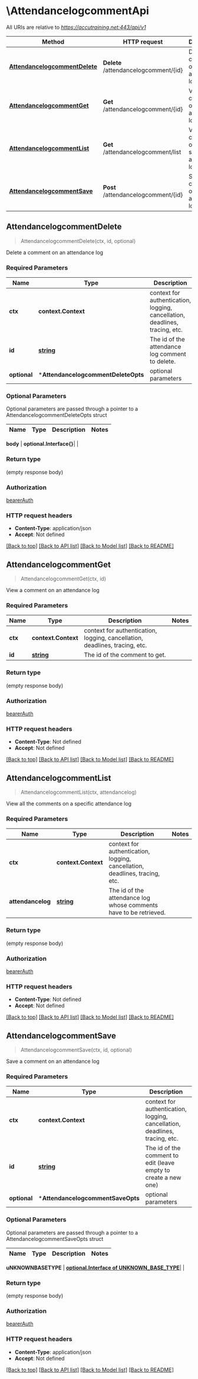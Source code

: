 # \AttendancelogcommentApi

All URIs are relative to *https://accutraining.net:443/api/v1*

Method | HTTP request | Description
------------- | ------------- | -------------
[**AttendancelogcommentDelete**](AttendancelogcommentApi.md#AttendancelogcommentDelete) | **Delete** /attendancelogcomment/{id} | Delete a comment on an attendance log
[**AttendancelogcommentGet**](AttendancelogcommentApi.md#AttendancelogcommentGet) | **Get** /attendancelogcomment/{id} | View a comment on an attendance log
[**AttendancelogcommentList**](AttendancelogcommentApi.md#AttendancelogcommentList) | **Get** /attendancelogcomment/list | View all the comments on a specific attendance log
[**AttendancelogcommentSave**](AttendancelogcommentApi.md#AttendancelogcommentSave) | **Post** /attendancelogcomment/{id} | Save a comment on an attendance log



## AttendancelogcommentDelete

> AttendancelogcommentDelete(ctx, id, optional)

Delete a comment on an attendance log

### Required Parameters


Name | Type | Description  | Notes
------------- | ------------- | ------------- | -------------
**ctx** | **context.Context** | context for authentication, logging, cancellation, deadlines, tracing, etc.
**id** | [**string**](.md)| The id of the attendance log comment to delete. | 
 **optional** | ***AttendancelogcommentDeleteOpts** | optional parameters | nil if no parameters

### Optional Parameters

Optional parameters are passed through a pointer to a AttendancelogcommentDeleteOpts struct


Name | Type | Description  | Notes
------------- | ------------- | ------------- | -------------

 **body** | **optional.Interface{}**|  | 

### Return type

 (empty response body)

### Authorization

[bearerAuth](../README.md#bearerAuth)

### HTTP request headers

- **Content-Type**: application/json
- **Accept**: Not defined

[[Back to top]](#) [[Back to API list]](../README.md#documentation-for-api-endpoints)
[[Back to Model list]](../README.md#documentation-for-models)
[[Back to README]](../README.md)


## AttendancelogcommentGet

> AttendancelogcommentGet(ctx, id)

View a comment on an attendance log

### Required Parameters


Name | Type | Description  | Notes
------------- | ------------- | ------------- | -------------
**ctx** | **context.Context** | context for authentication, logging, cancellation, deadlines, tracing, etc.
**id** | [**string**](.md)| The id of the comment to get. | 

### Return type

 (empty response body)

### Authorization

[bearerAuth](../README.md#bearerAuth)

### HTTP request headers

- **Content-Type**: Not defined
- **Accept**: Not defined

[[Back to top]](#) [[Back to API list]](../README.md#documentation-for-api-endpoints)
[[Back to Model list]](../README.md#documentation-for-models)
[[Back to README]](../README.md)


## AttendancelogcommentList

> AttendancelogcommentList(ctx, attendancelog)

View all the comments on a specific attendance log

### Required Parameters


Name | Type | Description  | Notes
------------- | ------------- | ------------- | -------------
**ctx** | **context.Context** | context for authentication, logging, cancellation, deadlines, tracing, etc.
**attendancelog** | [**string**](.md)| The id of the attendance log whose comments have to be retrieved. | 

### Return type

 (empty response body)

### Authorization

[bearerAuth](../README.md#bearerAuth)

### HTTP request headers

- **Content-Type**: Not defined
- **Accept**: Not defined

[[Back to top]](#) [[Back to API list]](../README.md#documentation-for-api-endpoints)
[[Back to Model list]](../README.md#documentation-for-models)
[[Back to README]](../README.md)


## AttendancelogcommentSave

> AttendancelogcommentSave(ctx, id, optional)

Save a comment on an attendance log

### Required Parameters


Name | Type | Description  | Notes
------------- | ------------- | ------------- | -------------
**ctx** | **context.Context** | context for authentication, logging, cancellation, deadlines, tracing, etc.
**id** | [**string**](.md)| The id of the comment to edit (leave empty to create a new one) | 
 **optional** | ***AttendancelogcommentSaveOpts** | optional parameters | nil if no parameters

### Optional Parameters

Optional parameters are passed through a pointer to a AttendancelogcommentSaveOpts struct


Name | Type | Description  | Notes
------------- | ------------- | ------------- | -------------

 **uNKNOWNBASETYPE** | [**optional.Interface of UNKNOWN_BASE_TYPE**](UNKNOWN_BASE_TYPE.md)|  | 

### Return type

 (empty response body)

### Authorization

[bearerAuth](../README.md#bearerAuth)

### HTTP request headers

- **Content-Type**: application/json
- **Accept**: Not defined

[[Back to top]](#) [[Back to API list]](../README.md#documentation-for-api-endpoints)
[[Back to Model list]](../README.md#documentation-for-models)
[[Back to README]](../README.md)

